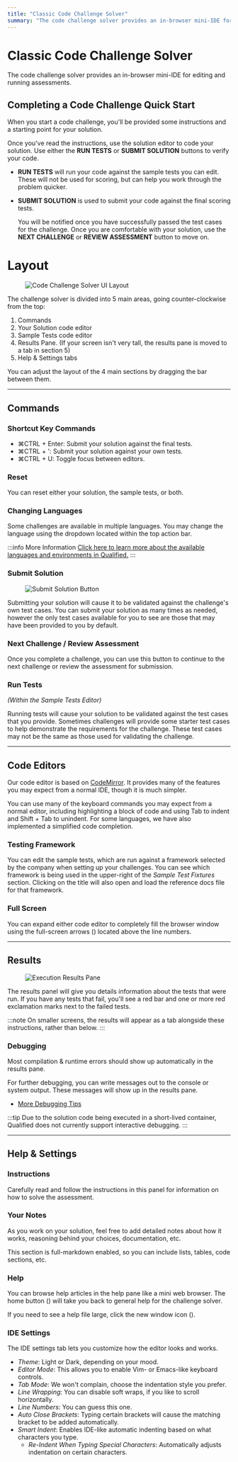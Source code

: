 ```yaml
---
title: "Classic Code Challenge Solver"
summary: "The code challenge solver provides an in-browser mini-IDE for editing and running assessments"
---
```


# Classic Code Challenge Solver

The code challenge solver provides an in-browser mini-IDE for editing and running assessments.

## Completing a Code Challenge Quick Start

When you start a code challenge, you'll be provided some instructions and a starting point for your solution.

Once you've read the instructions, use the solution editor to code your solution. Use either the **RUN TESTS** or **SUBMIT SOLUTION** buttons to verify your code.

* **RUN TESTS** will run your code against the sample tests you can edit. These will not be used for scoring, but can help you work through the problem quicker.
* **SUBMIT SOLUTION** is used to submit your code against the final scoring tests.

  You will be notified once you have successfully passed the test cases for the challenge. Once you are comfortable with your solution, use the **NEXT CHALLENGE** or **REVIEW ASSESSMENT** button to move on.


# Layout

<div>
<figure class="align-right">

![Code Challenge Solver UI Layout](/images/assess/code-challenge-solver-layout.png)

</figure>
</div>

The challenge solver is divided into 5 main areas, going counter-clockwise from the top:

1. Commands
2. Your Solution code editor
3. Sample Tests code editor
4. Results Pane. (If your screen isn't very tall, the results pane is moved to a tab in section 5)
5. Help & Settings tabs

You can adjust the layout of the 4 main sections by dragging the bar between them.


-----


## Commands

### Shortcut Key Commands

- <span class="shortcut-hint"><span class="mac-os-only" title="Command">&#8984;</span><span class="not-mac-os-only">CTRL</span> + Enter</span>: Submit your solution against the final tests.
- <span class="shortcut-hint"><span class="mac-os-only" title="Command">&#8984;</span><span class="not-mac-os-only">CTRL</span> + '</span>: Submit your solution against your own tests.
- <span class="shortcut-hint"><span class="mac-os-only" title="Command">&#8984;</span><span class="not-mac-os-only">CTRL</span> + U</span>: Toggle focus between editors.

### Reset

You can reset either your solution, the sample tests, or both.

### Changing Languages

Some challenges are available in multiple languages. You may change the language using the dropdown located within the top action bar.

:::info More Information
[Click here to learn more about the available languages and environments in Qualified.](/languages)
:::


### Submit Solution

<div>
<figure class="align-right">

![Submit Solution Button](/images/assess/submit-button.png)

</figure>
</div>

Submitting your solution will cause it to be validated against the challenge's own test cases. You can submit your solution as many times as needed, however the only test cases available for you to see are those that may have been provided to you by default.



### Next Challenge / Review Assessment

Once you complete a challenge, you can use this button to continue to the next challenge or review the assessment for submission.

### Run Tests

_(Within the Sample Tests Editor)_

Running tests will cause your solution to be validated against the test cases that you provide. Sometimes challenges will provide some starter test cases to help demonstrate the requirements for the challenge. These test cases may not be the same as those used for validating the challenge.


-----


## Code Editors

Our code editor is based on [CodeMirror](http://codemirror.net/).  It provides many of the features you may expect from a normal IDE, though it is much simpler.

You can use many of the keyboard commands you may expect from a normal editor, including highlighting a block of code and using <span class="shortcut-hint">Tab</span> to indent and <span class="shortcut-hint">Shift + Tab</span> to unindent.  For some languages, we have also implemented a simplified code completion.

### Testing Framework

You can edit the sample tests, which are run against a framework selected by the company when setting up your challenges.  You can see which framework is being used in the upper-right of the _Sample Test Fixtures_ section.  Clicking on the title will also open and load the reference docs file for that framework.

### Full Screen

You can expand either code editor to completely fill the browser window using the full-screen arrows (<kbd class="icon-expand"></kbd>) located above the line numbers.


-----


## Results

<div>
<figure class="align-right">

![Execution Results Pane](/images/assess/results.png)

</figure>
</div>

The results panel will give you details information about the tests that were run.  If you have any tests that fail, you'll see a red bar and one or more red exclamation marks next to the failed tests.

:::note
On smaller screens, the results will appear as a tab alongside these instructions, rather than below.
:::

### Debugging

Most compilation & runtime errors should show up automatically in the results pane.

For further debugging, you can write messages out to the console or system output. These messages will show up in the results pane.

* [More Debugging Tips](/for-candidates/challenge-solver/debugging-tips)

:::tip
Due to the solution code being executed in a short-lived container, Qualified does not currently support interactive debugging.
:::


-----


## Help & Settings

### Instructions

Carefully read and follow the instructions in this panel for information on how to solve the assessment.

### Your Notes

As you work on your solution, feel free to add detailed notes about how it works, reasoning behind your choices, documentation, etc.

This section is full-markdown enabled, so you can include lists, tables, code sections, etc.

### Help

You can browse help articles in the help pane like a mini web browser.  The home button (<kbd class="icon-home"></kbd>) will take you back to general help for the challenge solver.

If you need to see a help file large, click the new window icon (<kbd class="icon-new-window"></kbd>).

### IDE Settings

The IDE settings tab lets you customize how the editor looks and works.

- _Theme_: Light or Dark, depending on your mood.
- _Editor Mode_: This allows you to enable Vim- or Emacs-like keyboard controls.
- _Tab Mode_: We won't complain, choose the indentation style you prefer.
- _Line Wrapping_: You can disable soft wraps, if you like to scroll horizontally.
- _Line Numbers_: You can guess this one.
- _Auto Close Brackets_: Typing certain brackets will cause the matching bracket to be added automatically.
- _Smart Indent_: Enables IDE-like automatic indenting based on what characters you type.
    - _Re-Indent When Typing Special Characters_: Automatically adjusts indentation on certain characters.
